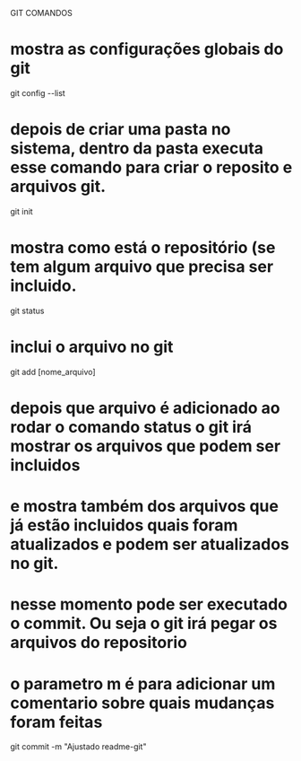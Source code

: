 GIT COMANDOS

# mostra as configurações globais do git
git config --list

# depois de criar uma pasta no sistema, dentro da pasta executa esse comando para criar o reposito e arquivos git.
git init

# mostra como está o repositório (se tem algum arquivo que precisa ser incluido.
git status

# inclui o arquivo no git
git add [nome_arquivo]

# depois que arquivo é adicionado ao rodar o comando status o git irá mostrar os arquivos que podem ser incluidos
# e mostra também dos arquivos que já estão incluidos quais foram atualizados e podem ser atualizados no git.
# nesse momento pode ser executado o commit. Ou seja o git irá pegar os arquivos do repositorio
# o parametro m é para adicionar um comentario sobre quais mudanças foram feitas
git commit -m "Ajustado readme-git"

